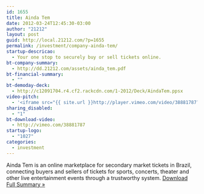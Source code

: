 ```yaml
---
id: 1655
title: Ainda Tem
date: 2012-03-24T12:45:30-03:00
author: "21212"
layout: post
guid: http://local.21212.com/?p=1655
permalink: /investment/company-ainda-tem/
startup-descricao:
  - Your one stop to securely buy or sell tickets online.
bt-company-summary:
  - http://dd.21212.com/assets/ainda_tem.pdf
bt-financial-summary:
  - ""
bt-demoday-deck:
  - http://c12091704.r4.cf2.rackcdn.com/1-2012/Deck/AindaTem.ppsx
video-pitch:
  - '<iframe src="{{ site.url }}http://player.vimeo.com/video/38881787?title=0&byline=0&portrait=0" width="620" height="349" frameborder="0" webkitAllowFullScreen mozallowfullscreen allowFullScreen></iframe>'
sharing_disabled:
  - "1"
bt-download-video:
  - http://vimeo.com/38881787
startup-logo:
  - "1027"
categories:
  - investment
---
```

Ainda Tem is an online marketplace for secondary market tickets in Brazil, connecting buyers and sellers of tickets for sports, concerts, theater and other live entertainment events through a trustworthy system. <a href="http://dd.21212.com/assets/ainda_tem.pdf" target="_blank">Download Full Summary »</a>